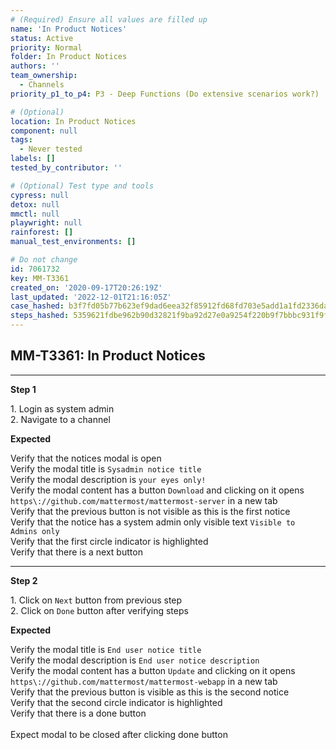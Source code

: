 ```yaml
---
# (Required) Ensure all values are filled up
name: 'In Product Notices'
status: Active
priority: Normal
folder: In Product Notices
authors: ''
team_ownership:
  - Channels
priority_p1_to_p4: P3 - Deep Functions (Do extensive scenarios work?)

# (Optional)
location: In Product Notices
component: null
tags:
  - Never tested
labels: []
tested_by_contributor: ''

# (Optional) Test type and tools
cypress: null
detox: null
mmctl: null
playwright: null
rainforest: []
manual_test_environments: []

# Do not change
id: 7061732
key: MM-T3361
created_on: '2020-09-17T20:26:19Z'
last_updated: '2022-12-01T21:16:05Z'
case_hashed: b3f7fd05b77b623ef9dad6eea32f85912fd68fd703e5add1a1fd2336dad627312cbc6061eee5b19b70017fc3ac47787c
steps_hashed: 5359621fdbe962b90d32821f9ba92d27e0a9254f220b9f7bbbc931f9f484eac9fc2bf7ac06db8b92eed393f46e8174e7
---
```


<!-- (Auto-generated) Based on frontmatter's "key" and "name" -->

## MM-T3361: In Product Notices

---

**Step 1**

1\. Login as system admin\
2\. Navigate to a channel

**Expected**

Verify that the notices modal is open\
Verify the modal title is `Sysadmin notice title`\
Verify the modal description is `your eyes only!`\
Verify the modal content has a button `Download` and clicking on it opens `https\://github.com/mattermost/mattermost-server` in a new tab\
Verify that the previous button is not visible as this is the first notice\
Verify that the notice has a system admin only visible text `Visible to Admins only`\
Verify that the first circle indicator is highlighted\
Verify that there is a next button

---

**Step 2**

1\. Click on `Next` button from previous step\
2\. Click on `Done` button after verifying steps

**Expected**

Verify the modal title is `End user notice title`\
Verify the modal description is `End user notice description`\
Verify the modal content has a button `Update` and clicking on it opens `https\://github.com/mattermost/mattermost-webapp` in a new tab\
Verify that the previous button is visible as this is the second notice\
Verify that the second circle indicator is highlighted\
Verify that there is a done button\
\
Expect modal to be closed after clicking done button
